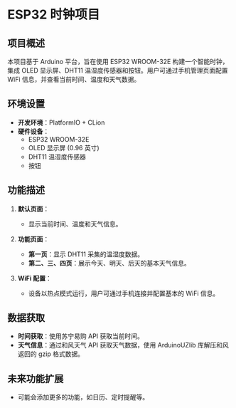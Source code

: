 # ESP32 时钟项目

## 项目概述
本项目基于 Arduino 平台，旨在使用 ESP32 WROOM-32E 构建一个智能时钟，集成 OLED 显示屏、DHT11 温湿度传感器和按钮。用户可通过手机管理页面配置 WiFi 信息，并查看当前时间、温度和天气数据。

## 环境设置
- **开发环境**：PlatformIO + CLion
- **硬件设备**：
  - ESP32 WROOM-32E
  - OLED 显示屏 (0.96 英寸)
  - DHT11 温湿度传感器
  - 按钮

## 功能描述
1. **默认页面**：
   - 显示当前时间、温度和天气信息。
  
2. **功能页面**：
   - **第一页**：显示 DHT11 采集的温湿度数据。
   - **第二、三、四页**：展示今天、明天、后天的基本天气信息。

3. **WiFi 配置**：
   - 设备以热点模式运行，用户可通过手机连接并配置基本的 WiFi 信息。

## 数据获取
- **时间获取**：使用苏宁易购 API 获取当前时间。
- **天气信息**：通过和风天气 API 获取天气数据，使用 ArduinoUZlib 库解压和风返回的 gzip 格式数据。

## 未来功能扩展
- 可能会添加更多的功能，如日历、定时提醒等。
